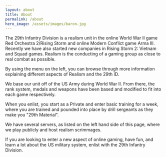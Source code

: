 ```yaml
---
layout: about
title: About
permalink: /about
hero_image: /assets/images/baron.jpg
---
```

The 29th Infantry Division is a realism unit in the online World War II game Red Orchestra 2/Rising Storm and online Modern Conflict game Arma III. Recently we have also started new companies in Rising Storm 2: Vietnam and Squad games. Realism is the conducting of a gaming group as close to real combat as possible.

By using the menu on the left, you can browse through more information explaining different aspects of Realism and the 29th ID.

We base our unit off of the US Army during World War II. From there, the rank system, medals and weapons have been based and modified to fit into each game respectively.

When you enlist, you start as a Private and enter basic training for a week, where you are trained and pounded into place by drill sergeants as they make you "29th Material".

We have several servers, as listed on the left hand side of this page, where we play publicly and host realism scrimmages.

If you are looking to enter a new aspect of online gaming, have fun, and learn a lot about the US military system, enlist with the 29th Infantry Division. 
